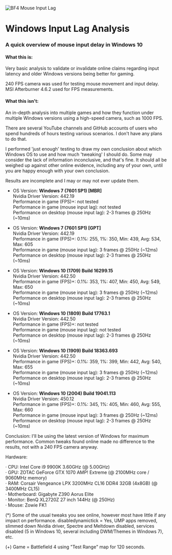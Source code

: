 ![BF4 Mouse Input Lag](/bf4_mouse_input_lag.gif)

# Windows Input Lag Analysis

### A quick overview of mouse input delay in Windows 10

#### What this is:

Very basic analysis to validate or invalidate online claims regarding input latency and older Windows versions being better for gaming.

240 FPS camera was used for testing mouse movement and input delay. MSI Afterburner 4.6.2 used for FPS measurements.


#### What this isn't:

An in-depth analysis into multiple games and how they function under multiple Windows versions using a high-speed camera, such as 1000 FPS.

There are several YouTube channels and GitHub accounts of users who spend hundreds of hours testing various scenarios. I don't have any plans to do that.

I performed 'just enough' testing to draw my own conclusion about which Windows OS to use and how much 'tweaking' I should do. Some may consider the lack of information inconclusive, and that's fine. It should all be weighed up against other online evidence, including any of your own, until you are happy enough with your own conclusion.

Results are incomplete and I may or may not ever update them.

* OS Version: **Windows 7 (7601 SP1) [MBR]**\
Nvidia Driver Version: 442.19\
Performance in game (FPS)+: not tested\
Performance in game (mouse input lag): not tested\
Performance on desktop (mouse input lag): 2-3 frames @ 250Hz (~10ms)

* OS Version: **Windows 7 (7601 SP1) [GPT]**\
Nvidia Driver Version: 442.19\
Performance in game (FPS)+: 0.1%: 255, 1%: 350, Min: 439, Avg: 534, Max: 605\
Performance in game (mouse input lag): 3 frames @ 250Hz (~12ms)\
Performance on desktop (mouse input lag): 2-3 frames @ 250Hz (~10ms)

* OS Version: **Windows 10 (1709) Build 16299.15**\
Nvidia Driver Version: 442.50\
Performance in game (FPS)+: 0.1%: 353, 1%: 407, Min: 450, Avg: 549, Max: 650\
Performance in game (mouse input lag): 3 frames @ 250Hz (~12ms)\
Performance on desktop (mouse input lag): 2-3 frames @ 250Hz (~10ms)

* OS Version: **Windows 10 (1809) Build 17763.1**\
Nvidia Driver Version: 442.50\
Performance in game (FPS)+: not tested\
Performance in game (mouse input lag): not tested\
Performance on desktop (mouse input lag): 2-3 frames @ 250Hz (~10ms)

* OS Version: **Windows 10 (1909) Build 18363.693**\
Nvidia Driver Version: 442.50\
Performance in game (FPS)+: 0.1%: 359, 1%: 399, Min: 442, Avg: 540, Max: 655\
Performance in game (mouse input lag): 3 frames @ 250Hz (~12ms)\
Performance on desktop (mouse input lag): 2-3 frames @ 250Hz (~10ms)

* OS Version: **Windows 10 (2004) Build 19041.113**\
Nvidia Driver Version: 450.12\
Performance in game (FPS)+: 0.1%: 345, 1%: 405, Min: 460, Avg: 555, Max: 660\
Performance in game (mouse input lag): 3 frames @ 250Hz (~12ms)\
Performance on desktop (mouse input lag): 2-3 frames @ 250Hz (~10ms)


Conclusion: I'll be using the latest version of Windows for maximum performance. Common tweaks found online made no difference to the results, not with a 240 FPS camera anyway.

Hardware:

· CPU: Intel Core i9 9900K 3.60GHz (@ 5.00GHz)\
· GPU: ZOTAC GeForce GTX 1070 AMP! Extreme (@ 2100MHz core / 9060MHz memory)\
· RAM: Corsair Vengeance LPX 3200MHz CL16 DDR4 32GB (4x8GB) (@ 3400MHz CL15)\
· Motherboard: Gigabyte Z390 Aorus Elite\
· Monitor: BenQ XL2720Z 27 inch 144Hz (@ 250Hz)\
· Mouse: Zowie FK1

(*) Some of the usual tweaks you see online, however most have little if any impact on performance. disabledynamictick = Yes, UMP apps removed, slimmed down Nvidia driver, Spectre and Meltdown disabled, services disabled (5 in Windows 10, several including DWM/Themes in Windows 7), etc.

(+) Game = Battlefield 4 using "Test Range" map for 120 seconds.
